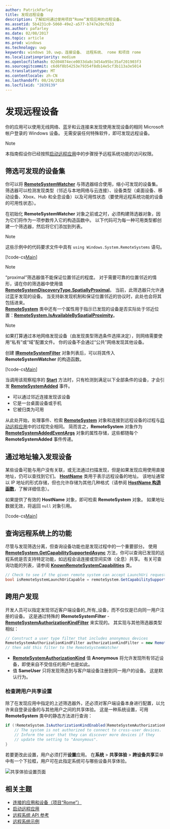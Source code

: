 ```yaml
---
author: PatrickFarley
title: 发现远程设备
description: 了解如何通过使用项目“Rome”发现应用的远程设备。
ms.assetid: 5b4231c0-5060-49e2-a577-b747e20cf633
ms.author: pafarley
ms.date: 02/08/2017
ms.topic: article
ms.prod: windows
ms.technology: uwp
keywords: windows 10，uwp，连接设备、 远程系统、 rome 和项目 rome
ms.localizationpriority: medium
ms.openlocfilehash: 02d04074ece0033da8c3454a95bc35af201903f3
ms.sourcegitcommit: c6d6f8b54253e79354f8db14e5cf3b113a3e5014
ms.translationtype: MT
ms.contentlocale: zh-CN
ms.lasthandoff: 08/24/2018
ms.locfileid: "2839139"
---
```

# <a name="discover-remote-devices"></a>发现远程设备
你的应用可以使用无线网络、蓝牙和云连接来发现使用发现设备的相同 Microsoft 帐户登录的 Windows 设备。 无需安装任何特殊软件，即可发现远程设备。

> [!NOTE]
> 本指南假设你已经按照[启动远程应用](launch-a-remote-app.md)中的步骤授予远程系统功能的访问权限。

## <a name="filter-the-set-of-discoverable-devices"></a>筛选可发现的设备集
你可以将 [**RemoteSystemWatcher**](https://msdn.microsoft.com/library/windows/apps/Windows.System.RemoteSystems.RemoteSystemWatcher) 与筛选器结合使用，缩小可发现的设备集。 筛选器可以检测发现类型（邻近与本地网络与云连接）、设备类型（桌面设备、移动设备、Xbox、Hub 和全息设备）以及可用性状态（要使用远程系统功能的设备的可用性状态）。

在初始化 **RemoteSystemWatcher** 对象之前或之时，必须构建筛选器对象，因为它们将作为一项参数传入它的构造函数中。 以下代码可为每一种可用类型都创建一个筛选器，然后将它们添加到列表。

> [!NOTE]
> 这些示例中的代码要求文件中具有 `using Windows.System.RemoteSystems` 语句。

[!code-cs[Main](./code/DiscoverDevices/MainPage.xaml.cs#SnippetMakeFilterList)]

> [!NOTE]
> “proximal”筛选器值不能保证位置邻近的程度。 对于需要可靠的位置邻近的情形，请在你的筛选器中使用值 [**RemoteSystemDiscoveryType.SpatiallyProximal**](https://docs.microsoft.com/uwp/api/windows.system.remotesystems.remotesystemdiscoverytype)。 当前，此筛选器只允许通过蓝牙发现的设备。 当支持新发现机制和保证位置邻近的协议时，此处也会将其包括进来。  
[**RemoteSystem**](https://msdn.microsoft.com/library/windows/apps/Windows.System.RemoteSystems.RemoteSystem) 类中还有一个属性用于指示已发现的设备是否实际处于邻近位置：[**RemoteSystem.IsAvailableBySpatialProximity**](https://docs.microsoft.com/uwp/api/Windows.System.RemoteSystems.RemoteSystem.IsAvailableByProximity)。

> [!NOTE]
> 如果打算通过本地网络发现设备（由发现类型筛选条件选择决定），则网络需要使用“私有”或“域”配置文件。 你的设备不会通过“公共”网络发现其他设备。

创建 [**IRemoteSystemFilter**](https://msdn.microsoft.com/library/windows/apps/Windows.System.RemoteSystems.IRemoteSystemFilter) 对象列表后，可以将其传入 **RemoteSystemWatcher** 的构造函数。

[!code-cs[Main](./code/DiscoverDevices/MainPage.xaml.cs#SnippetCreateWatcher)]

当调用该观察程序的 [**Start**](https://msdn.microsoft.com/library/windows/apps/Windows.System.RemoteSystems.RemoteSystemWatcher.Start) 方法时，只有检测到满足以下全部条件的设备，才会引发 [**RemoteSystemAdded**](https://msdn.microsoft.com/library/windows/apps/Windows.System.RemoteSystems.RemoteSystemWatcher.RemoteSystemAdded) 事件。
* 可以通过邻近连接发现该设备
* 它是一台桌面设备或手机
* 它被归类为可用

从此处开始，处理事件、检索 [**RemoteSystem**](https://msdn.microsoft.com/library/windows/apps/Windows.System.RemoteSystems.RemoteSystem) 对象和连接到远程设备的过程与[启动远程应用](launch-a-remote-app.md)中的过程完全相同。 简而言之，**RemoteSystem** 对象作为 [**RemoteSystemAddedEventArgs**](https://msdn.microsoft.com/library/windows/apps/Windows.System.RemoteSystems.RemoteSystemAddedEventArgs) 对象的属性存储，这些都随每个 **RemoteSystemAdded** 事件传递。

## <a name="discover-devices-by-address-input"></a>通过地址输入发现设备
某些设备可能与用户没有关联，或无法通过扫描发现，但是如果发现应用使用直接地址，仍可以查找到它们。 [**HostName**](https://msdn.microsoft.com/library/windows/apps/windows.networking.hostname.aspx) 类用于表示远程设备的地址。 该地址通常以 IP 地址的形式存储，但也允许存储为其他几种格式（请参阅 [**HostName 构造函数**](https://msdn.microsoft.com/library/windows/apps/br207118.aspx)，了解详细信息）。

如果提供了有效的 **HostName** 对象，即可检索 **RemoteSystem** 对象。 如果地址数据无效，将返回 `null` 对象引用。

[!code-cs[Main](./code/DiscoverDevices/MainPage.xaml.cs#SnippetFindByHostName)]

## <a name="querying-a-capability-on-a-remote-system"></a>查询远程系统上的功能

尽管与发现筛选分离，但查询设备功能也是发现过程中的一个重要部分。 使用 [**RemoteSystem.GetCapabilitySupportedAsync**](https://docs.microsoft.com/uwp/api/windows.system.remotesystems.remotesystem.GetCapabilitySupportedAsync) 方法，你可以查询已发现的远程系统是否支持特定功能，如远程会话连接或空间实体（全息）共享。 有关可查询功能的列表，请参阅 [**KnownRemoteSystemCapabilities**](https://docs.microsoft.com/uwp/api/windows.system.remotesystems.knownremotesystemcapabilities) 类。

```csharp
// Check to see if the given remote system can accept LaunchUri requests
bool isRemoteSystemLaunchUriCapable = remoteSystem.GetCapabilitySupportedAsync(KnownRemoteSystemCapabilities.LaunchUri);
```

## <a name="cross-user-discovery"></a>跨用户发现

开发人员可以指定发现邻近客户端设备的_所有_设备，而不仅仅是已向同一用户注册的设备。 这是通过特殊的 **IRemoteSystemFilter** - [**RemoteSystemAuthorizationKindFilter**](https://docs.microsoft.com/uwp/api/windows.system.remotesystems.remotesystemauthorizationkindfilter) 来实现的。 其实现与其他筛选器类型相似：

```csharp
// Construct a user type filter that includes anonymous devices
RemoteSystemAuthorizationKindFilter authorizationKindFilter = new RemoteSystemAuthorizationKindFilter(RemoteSystemAuthorizationKind.Anonymous);
// then add this filter to the RemoteSystemWatcher
```

* [**RemoteSystemAuthorizationKind**](https://docs.microsoft.com/uwp/api/windows.system.remotesystems.remotesystemauthorizationkind) 值 **Anonymous** 将允许发现所有邻近设备，即使来自不受信任的用户也是如此。
* 值 **SameUser** 只将发现筛选到与客户端设备注册到同一用户的设备。 这是默认行为。

### <a name="checking-the-cross-user-sharing-settings"></a>检查跨用户共享设置

除了在发现应用中指定的上述筛选器外，还必须对客户端设备本身进行配置，以允许来自登录设备的与其他用户之间的共享体验。 这是一种系统设置，可用 **RemoteSystem** 类中的静态方法进行查询：

```csharp
if (!RemoteSystem.IsAuthorizationKindEnabled(RemoteSystemAuthorizationKind.Anonymous)) {
    // The system is not authorized to connect to cross-user devices. 
    // Inform the user that they can discover more devices if they
    // update the setting to "Anonymous".
}
```

若要更改此设置，用户必须打开**设置**应用。 在**系统** > **共享体验** > **跨设备共享**菜单中有一个下拉框，用户可在此指定系统可与哪些设备共享体验。

![共享体验设置页面](images/shared-experiences-settings.png)

## <a name="related-topics"></a>相关主题
* [连接的应用和设备（项目“Rome”）](connected-apps-and-devices.md)
* [启动远程应用](launch-a-remote-app.md)
* [远程系统 API 参考](https://msdn.microsoft.com/library/windows/apps/Windows.System.RemoteSystems)
* [远程系统示例](https://github.com/Microsoft/Windows-universal-samples/tree/dev/Samples/RemoteSystems)
